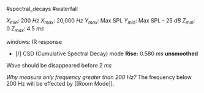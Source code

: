 #spectral_decays #waterfall

$X_{min}$: 200 $Hz$
$X_{max}$: 20,000 $Hz$
$Y_{max}$: Max SPL
$Y_{min}$: Max SPL - 25 $dB$
$Z_{min}$: 0
$Z_{max}$: 4.5 $ms$

windows: IR response

- [/] CSD (Cumulative Spectral Decay) mode
**Rise:** 0.580 $ms$
**unsmoothed**

Wave should be disappeared before 2 $ms$

*Why measure only frequency greater than 200 Hz?*
The frequency below 200 Hz will be effected by [[Room Mode]].


